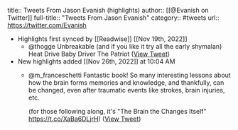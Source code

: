 title:: Tweets From Jason Evanish (highlights)
author:: [[@Evanish on Twitter]]
full-title:: "Tweets From Jason Evanish"
category:: #tweets
url:: https://twitter.com/Evanish

- Highlights first synced by [[Readwise]] [[Nov 19th, 2022]]
	- @thogge Unbreakable (and if you like it try all the early shymalan) 
	  Heat 
	  Drive 
	  Baby Driver 
	  The Patriot ([View Tweet](https://twitter.com/Evanish/status/1441627018018185220))
- New highlights added [[Nov 26th, 2022]] at 10:04 AM
	- @m_franceschetti Fantastic book! So many interesting lessons about how the brain forms memories and knowledge, and thankfully, can be changed, even after traumatic events like strokes, brain injuries, etc. 
	  
	  (for those following along, it's "The Brain the Changes Itself" https://t.co/XaBa6DLjrH) ([View Tweet](https://twitter.com/Evanish/status/1596243728355786753))